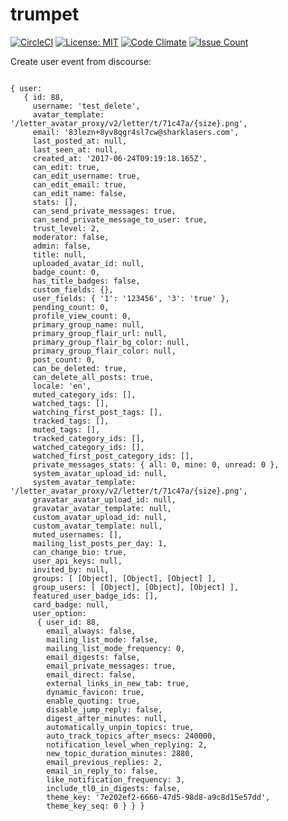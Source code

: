 # trumpet

[![CircleCI](https://circleci.com/gh/HellenicMilsim/trumpet/tree/master.svg?style=svg)](https://circleci.com/gh/HellenicMilsim/trumpet/tree/master) [![License: MIT](https://img.shields.io/badge/License-MIT-yellow.svg)](https://opensource.org/licenses/MIT) [![Code Climate](https://codeclimate.com/github/codeclimate/codeclimate/badges/gpa.svg)](https://codeclimate.com/github/codeclimate/codeclimate) [![Issue Count](https://codeclimate.com/github/codeclimate/codeclimate/badges/issue_count.svg)](https://codeclimate.com/github/codeclimate/codeclimate)

Create user event from discourse:

```

{ user: 
   { id: 88,
     username: 'test_delete',
     avatar_template: '/letter_avatar_proxy/v2/letter/t/71c47a/{size}.png',
     email: '83lezn+8yv8qgr4sl7cw@sharklasers.com',
     last_posted_at: null,
     last_seen_at: null,
     created_at: '2017-06-24T09:19:18.165Z',
     can_edit: true,
     can_edit_username: true,
     can_edit_email: true,
     can_edit_name: false,
     stats: [],
     can_send_private_messages: true,
     can_send_private_message_to_user: true,
     trust_level: 2,
     moderator: false,
     admin: false,
     title: null,
     uploaded_avatar_id: null,
     badge_count: 0,
     has_title_badges: false,
     custom_fields: {},
     user_fields: { '1': '123456', '3': 'true' },
     pending_count: 0,
     profile_view_count: 0,
     primary_group_name: null,
     primary_group_flair_url: null,
     primary_group_flair_bg_color: null,
     primary_group_flair_color: null,
     post_count: 0,
     can_be_deleted: true,
     can_delete_all_posts: true,
     locale: 'en',
     muted_category_ids: [],
     watched_tags: [],
     watching_first_post_tags: [],
     tracked_tags: [],
     muted_tags: [],
     tracked_category_ids: [],
     watched_category_ids: [],
     watched_first_post_category_ids: [],
     private_messages_stats: { all: 0, mine: 0, unread: 0 },
     system_avatar_upload_id: null,
     system_avatar_template: '/letter_avatar_proxy/v2/letter/t/71c47a/{size}.png',
     gravatar_avatar_upload_id: null,
     gravatar_avatar_template: null,
     custom_avatar_upload_id: null,
     custom_avatar_template: null,
     muted_usernames: [],
     mailing_list_posts_per_day: 1,
     can_change_bio: true,
     user_api_keys: null,
     invited_by: null,
     groups: [ [Object], [Object], [Object] ],
     group_users: [ [Object], [Object], [Object] ],
     featured_user_badge_ids: [],
     card_badge: null,
     user_option: 
      { user_id: 88,
        email_always: false,
        mailing_list_mode: false,
        mailing_list_mode_frequency: 0,
        email_digests: false,
        email_private_messages: true,
        email_direct: false,
        external_links_in_new_tab: true,
        dynamic_favicon: true,
        enable_quoting: true,
        disable_jump_reply: false,
        digest_after_minutes: null,
        automatically_unpin_topics: true,
        auto_track_topics_after_msecs: 240000,
        notification_level_when_replying: 2,
        new_topic_duration_minutes: 2880,
        email_previous_replies: 2,
        email_in_reply_to: false,
        like_notification_frequency: 3,
        include_tl0_in_digests: false,
        theme_key: '7e202ef2-6666-47d5-98d8-a9c8d15e57dd',
        theme_key_seq: 0 } } }
```
